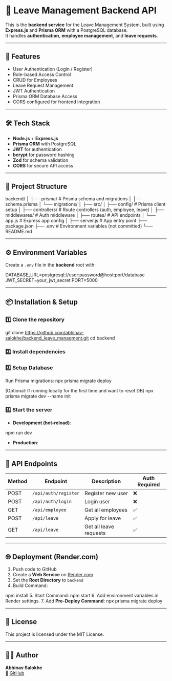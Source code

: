 # 🏢 Leave Management Backend API

This is the **backend service** for the Leave Management System, built using **Express.js** and **Prisma ORM** with a PostgreSQL database.  
It handles **authentication**, **employee management**, and **leave requests**.

---

## 🚀 Features

- User Authentication (Login / Register)
- Role-based Access Control
- CRUD for Employees
- Leave Request Management
- JWT Authentication
- Prisma ORM Database Access
- CORS configured for frontend integration

---

## 🛠️ Tech Stack

- **Node.js** + **Express.js**
- **Prisma ORM** with PostgreSQL
- **JWT** for authentication
- **bcrypt** for password hashing
- **Zod** for schema validation
- **CORS** for secure API access

---

## 📂 Project Structure

backend/
│
├── prisma/ # Prisma schema and migrations
│ ├── schema.prisma
│ └── migrations/
│
├── src/
│ ├── config/ # Prisma client setup
│ ├── controllers/ # Route controllers (auth, employee, leave)
│ ├── middlewares/ # Auth middleware
│ ├── routes/ # API endpoints
│ └── app.js # Express app config
│
├── server.js # App entry point
├── package.json
├── .env # Environment variables (not committed)
└── README.md


---

## ⚙️ Environment Variables

Create a `.env` file in the **backend** root with:

DATABASE_URL=postgresql://user:password@host:port/database
JWT_SECRET=your_jwt_secret
PORT=5000

---

## 📦 Installation & Setup

### **1️⃣ Clone the repository**
git clone https://github.com/abhinav-salokhe/backend_leave_managment.git
cd backend


### **2️⃣ Install dependencies**

### **3️⃣ Setup Database**
Run Prisma migrations:
npx prisma migrate deploy


(Optional: If running locally for the first time and want to reset DB)
npx prisma migrate dev --name init


### **4️⃣ Start the server**
- **Development (hot-reload)**:

npm run dev
- **Production**:

---

## 🔗 API Endpoints

| Method | Endpoint                | Description                  | Auth Required |
|--------|------------------------|------------------------------|---------------|
| POST   | `/api/auth/register`   | Register new user            | ❌            |
| POST   | `/api/auth/login`      | Login user                   | ❌            |
| GET    | `/api/employee`        | Get all employees            | ✅            |
| POST   | `/api/leave`           | Apply for leave              | ✅            |
| GET    | `/api/leave`           | Get all leave requests       | ✅            |

---

## 🌐 Deployment (Render.com)

1. Push code to GitHub
2. Create a **Web Service** on [Render.com](https://render.com)
3. Set the **Root Directory** to `backend`
4. Build Command:

npm install
5. Start Command:
npm start
6. Add environment variables in Render settings.
7. Add **Pre-Deploy Command**:
npx prisma migrate deploy

---

## 📜 License

This project is licensed under the MIT License.

---

## 👨‍💻 Author

**Abhinav Salokhe**  
🔗 [GitHub](https://github.com/abhinav-salokhe)
